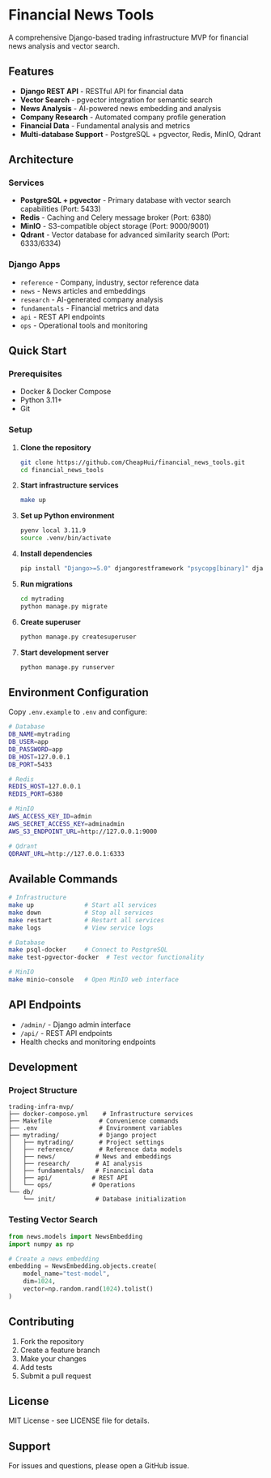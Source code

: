 # Financial News Tools

A comprehensive Django-based trading infrastructure MVP for financial news analysis and vector search.

## Features

- **Django REST API** - RESTful API for financial data
- **Vector Search** - pgvector integration for semantic search
- **News Analysis** - AI-powered news embedding and analysis
- **Company Research** - Automated company profile generation
- **Financial Data** - Fundamental analysis and metrics
- **Multi-database Support** - PostgreSQL + pgvector, Redis, MinIO, Qdrant

## Architecture

### Services
- **PostgreSQL + pgvector** - Primary database with vector search capabilities (Port: 5433)
- **Redis** - Caching and Celery message broker (Port: 6380)
- **MinIO** - S3-compatible object storage (Port: 9000/9001)
- **Qdrant** - Vector database for advanced similarity search (Port: 6333/6334)

### Django Apps
- `reference` - Company, industry, sector reference data
- `news` - News articles and embeddings
- `research` - AI-generated company analysis
- `fundamentals` - Financial metrics and data
- `api` - REST API endpoints
- `ops` - Operational tools and monitoring

## Quick Start

### Prerequisites
- Docker & Docker Compose
- Python 3.11+
- Git

### Setup

1. **Clone the repository**
   ```bash
   git clone https://github.com/CheapHui/financial_news_tools.git
   cd financial_news_tools
   ```

2. **Start infrastructure services**
   ```bash
   make up
   ```

3. **Set up Python environment**
   ```bash
   pyenv local 3.11.9
   source .venv/bin/activate
   ```

4. **Install dependencies**
   ```bash
   pip install "Django>=5.0" djangorestframework "psycopg[binary]" django-environ "celery[redis]" redis boto3 django-storages qdrant-client
   ```

5. **Run migrations**
   ```bash
   cd mytrading
   python manage.py migrate
   ```

6. **Create superuser**
   ```bash
   python manage.py createsuperuser
   ```

7. **Start development server**
   ```bash
   python manage.py runserver
   ```

## Environment Configuration

Copy `.env.example` to `.env` and configure:

```bash
# Database
DB_NAME=mytrading
DB_USER=app
DB_PASSWORD=app
DB_HOST=127.0.0.1
DB_PORT=5433

# Redis
REDIS_HOST=127.0.0.1
REDIS_PORT=6380

# MinIO
AWS_ACCESS_KEY_ID=admin
AWS_SECRET_ACCESS_KEY=adminadmin
AWS_S3_ENDPOINT_URL=http://127.0.0.1:9000

# Qdrant
QDRANT_URL=http://127.0.0.1:6333
```

## Available Commands

```bash
# Infrastructure
make up              # Start all services
make down            # Stop all services
make restart         # Restart all services
make logs            # View service logs

# Database
make psql-docker     # Connect to PostgreSQL
make test-pgvector-docker  # Test vector functionality

# MinIO
make minio-console   # Open MinIO web interface
```

## API Endpoints

- `/admin/` - Django admin interface
- `/api/` - REST API endpoints
- Health checks and monitoring endpoints

## Development

### Project Structure
```
trading-infra-mvp/
├── docker-compose.yml    # Infrastructure services
├── Makefile             # Convenience commands
├── .env                 # Environment variables
├── mytrading/           # Django project
│   ├── mytrading/       # Project settings
│   ├── reference/       # Reference data models
│   ├── news/           # News and embeddings
│   ├── research/       # AI analysis
│   ├── fundamentals/   # Financial data
│   ├── api/           # REST API
│   └── ops/           # Operations
└── db/
    └── init/           # Database initialization
```

### Testing Vector Search

```python
from news.models import NewsEmbedding
import numpy as np

# Create a news embedding
embedding = NewsEmbedding.objects.create(
    model_name="test-model",
    dim=1024,
    vector=np.random.rand(1024).tolist()
)
```

## Contributing

1. Fork the repository
2. Create a feature branch
3. Make your changes
4. Add tests
5. Submit a pull request

## License

MIT License - see LICENSE file for details.

## Support

For issues and questions, please open a GitHub issue.
